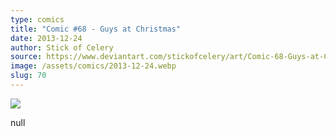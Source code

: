 ```yaml
---
type: comics
title: "Comic #68 - Guys at Christmas"
date: 2013-12-24
author: Stick of Celery
source: https://www.deviantart.com/stickofcelery/art/Comic-68-Guys-at-Christmas-421842356
image: /assets/comics/2013-12-24.webp
slug: 70
---
```


![](/assets/comics/2013-12-24.webp)

null
